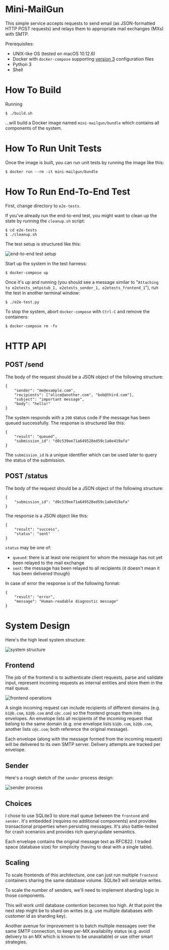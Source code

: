 # Mini-MailGun

This simple service accepts requests to send email (as JSON-formatted HTTP POST requests) and
relays them to appropriate mail exchanges (MXs) with SMTP.

Prerequisites:

 - UNIX-like OS (tested on macOS 10.12.6)
 - Docker with `docker-compose` supporting
 [version 3](https://docs.docker.com/compose/compose-file/) configuration files
 - Python 3
 - Shell

# How To Build

Running

    $ ./build.sh

...will build a Docker image named `mini-mailgun/bundle` which contains all components of the
system.

# How To Run Unit Tests

Once the image is built, you can run unit tests by running the image like this:

    $ docker run --rm -it mini-mailgun/bundle

# How To Run End-To-End Test

First, change directory to `e2e-tests`.

If you've already run the end-to-end test, you might want to clean up the state by running the
`cleanup.sh` script:

    $ cd e2e-tests
    $ ./cleanup.sh

The test setup is structured like this:

![end-to-end test setup](images/e2e-test.jpg)

Start up the system in the test harness:

    $ docker-compose up

Once it's up and running (you should see a message similar to "`Attaching to e2etests_smtpstub_1,
e2etests_sender_1, e2etests_frontend_1`"), run the test in another terminal window:

    $ ./e2e-test.py

To stop the system, abort `docker-compose` with `Ctrl-C` and remove the containers:

    $ docker-compose rm -fv

# HTTP API

## POST /send

The body of the request should be a JSON object of the following structure:

    {
        "sender": "me@example.com",
        "recipients": ["alice@another.com", "bob@third.com"],
        "subject": "important message",
        "body": "hello!"
    }

The system responds with a `200` status code if the message has been queued successfully. The
response is structured like this:

    {
        "result": "queued",
        "submission_id": "d0c539ee71a649528ed59c1a0e419afa"
    }

The `submission_id` is a unique identifier which can be used later to query the status of the
submission.

## POST /status

The body of the request should be a JSON object of the following structure:

    {
        "submission_id": "d0c539ee71a649528ed59c1a0e419afa"
    }

The response is a JSON object like this:

    {
        "result": "success",
        "status": "sent"
    }

`status` may be one of:
 * `queued`: there is at least one recipient for whom the message has not yet been relayed to the
 mail exchange
 * `sent`: the message has been relayed to all recipients (it doesn't mean it has been delivered
 though)

In case of error the response is of the following format:

    {
        "result": "error",
        "message": "Human-readable diagnostic message"
    }

# System Design

Here's the high level system structure:

![system structure](images/system-structure.jpg)

## Frontend

The job of the frontend is to authenticate client requests, parse and validate input, represent
incoming requests as internal entities and store them in the mail queue.

![frontend operations](images/frontend.jpg)

A single incoming request can include recipients of different domains (e.g. `b1@b.com`, `b2@b.com`
and `c@c.com`) so the frontend groups them into envelopes. An envelope lists all recipients of the
incoming request that belong to the same domain (e.g. one envelope lists `b1@b.com`, `b2@b.com`,
another lists `c@c.com`; both reference the original message).

Each envelope (along with the message formed from the incoming request) will be delivered to its
own SMTP server. Delivery attempts are tracked per envelope.

## Sender

Here's a rough sketch of the `sender` process design:

![sender process](images/sender.jpg)

## Choices

I chose to use SQLite3 to store mail queue between the `frontend` and `sender`. It's embedded
(requires no additional components) and provides transactional properties when persisting messages.
It's also battle-tested for crash scenarios and provides rich query/update semantics.

Each envelope contains the original message text as RFC822. I traded space (database size) for
simplicity (having to deal with a single table).

## Scaling

To scale frontends of this architecture, one can just run multiple `frontend` containers sharing
the same database volume. SQLite3 will serialize writes.

To scale the number of senders, we'll need to implement sharding logic in those components.

This will work until database contention becomes too high. At that point the next step might be to
shard on writes (e.g. use multiple databases with customer id as sharding key).

Another avenue for improvement is to batch multiple messages over the same SMTP connection, to
keep per-MX availability status (e.g. avoid delivery to an MX which is known to be unavailable) or
use other smart strategies.

